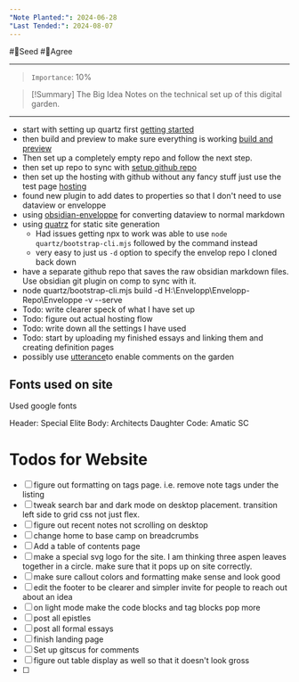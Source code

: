 ```yaml
---
"Note Planted:": 2024-06-28
"Last Tended:": 2024-08-07
---
```

#🌱Seed  #🙂Agree
****
> `Importance`: 10%

>[!Summary] The Big Idea
>Notes on the technical set up of this digital garden.

****

- start with setting up quartz first [getting started](https://quartz.jzhao.xyz/)
- then build and preview to make sure everything is working [build and preview](https://quartz.jzhao.xyz/build)
- Then set up a completely empty repo and follow the next step.
- then set up repo to sync with [setup github repo](https://quartz.jzhao.xyz/setting-up-your-GitHub-repository)
- then set up the hosting with github without any fancy stuff just use the test page [hosting](https://quartz.jzhao.xyz/hosting)
- found new plugin to add dates to properties so that I don't need to use dataview or enveloppe
- using [obsidian-enveloppe](https://github.com/Enveloppe/obsidian-enveloppe) for converting dataview to normal markdown
- using [quatrz](https://github.com/jackyzha0/quartz) for static site generation
	- Had issues getting npx to work was able to use `node quartz/bootstrap-cli.mjs` followed by the command instead 
	- very easy to just us `-d` option to specify the envelop repo I cloned back down
- have a separate github repo that saves the raw obsidian markdown files. Use obsidian git plugin on comp to sync with it.
- node quartz/bootstrap-cli.mjs build -d H:\Envelopp\Envelopp-Repo\Enveloppe -v --serve
- Todo: write clearer speck of what I have set up
- Todo: figure out actual hosting flow
- Todo: write down all the settings I have used
- Todo: start by uploading my finished essays and linking them and creating definition pages 
- possibly use [utterance](https://utteranc.es/)to enable comments on the garden 

## Fonts used on site
Used google fonts

Header: Special Elite
Body: Architects Daughter
Code: Amatic SC

# Todos for Website

- [ ] figure out formatting on tags page. i.e. remove note tags under the listing
- [ ] tweak search bar and dark mode on desktop placement. transition left side to grid css not just flex.
- [ ] figure out recent notes not scrolling on desktop
- [ ] change home to base camp on breadcrumbs
- [ ] Add a table of contents page
- [ ] make a special svg logo for the site. I am thinking three aspen leaves together in a circle. make sure that it pops up on site correctly.
- [ ] make sure callout colors and formatting make sense and look good
- [ ] edit the footer to be clearer and simpler invite for people to reach out about an idea 
- [ ] on light mode make the code blocks and tag blocks pop more
- [ ] post all epistles 
- [ ] post all formal essays
- [ ] finish landing page
- [ ] Set up gitscus for comments 
- [ ] figure out table display as well so that it doesn't look gross
- [ ] 
